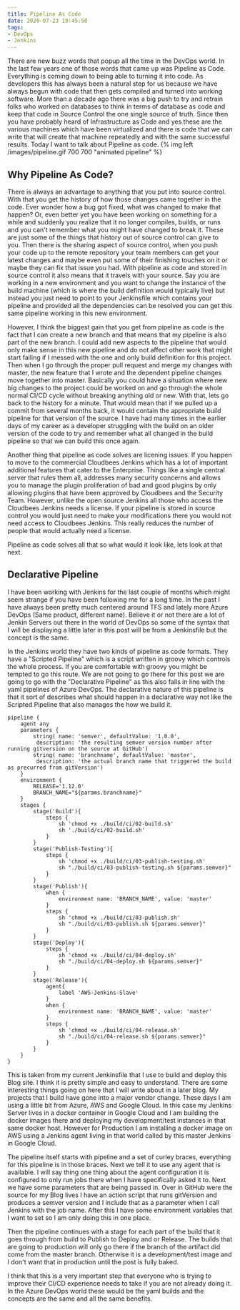 ```yaml
---
title: Pipeline As Code
date: 2020-07-23 19:45:50
tags:
- DevOps
- Jenkins
---
```

There are new buzz words that popup all the time in the DevOps world.  In the last few years one of those words that came up was Pipeline as Code.  Everything is coming down to being able to turning it into code.  As developers this has always been a natural step for us because we have always begun with code that then gets compiled and turned into working software.  More than a decade ago there was a big push to try and retrain folks who worked on databases to think in terms of database as code and keep that code in Source Control the one single source of truth.  Since then you have probably heard of Infrastructure as Code and yes these are the various machines which have been virtualized and there is code that we can write that will create that machine repeatedly and with the same successful results.  Today I want to talk about Pipeline as code.
{% img left /images/pipeline.gif 700 700 "animated pipeline" %}
## Why Pipeline As Code?
There is always an advantage to anything that you put into source control.  With that you get the history of how those changes came together in the code.  Ever wonder how a bug got fixed, what was changed to make that happen?  Or, even better yet you have been working on something for a while and suddenly you realize that it no longer compiles, builds, or runs and you can't remember what you might have changed to break it.  These are just some of the things that history out of source control can give to you.  Then there is the sharing aspect of source control, when you push your code up to the remote repository your team members can get your latest changes and maybe even put some of their finishing touches on it or maybe they can fix that issue you had.  With pipeline as code and stored in source control it also means that it travels with your source.  Say you are working in a new environment and you want to change the instance of the build machine (which is where the build definition would typically live) but instead you just need to point to your Jenkinsfile which contains your pipeline and provided all the dependencies can be resolved you can get this same pipeline working in this new environment.

However, I think the biggest gain that you get from pipeline as code is the fact that I can create a new branch and that means that my pipeline is also part of the new branch.  I could add new aspects to the pipeline that would only make sense in this new pipeline and do not affect other work that might start failing if I messed with the one and only build definition for this project.  Then when I go through the proper pull request and merge my changes with master, the new feature that I wrote and the dependent pipeline changes move together into master.  Basically you could have a situation where new big changes to the project could be worked on and go through the whole normal CI/CD cycle without breaking anything old or new.  With that, lets go back to the history for a minute.  That would mean that if we pulled up a commit from several months back, it would contain the appropriate build pipeline for that version of the source.  I have had many times in the earlier days of my career as a developer struggling with the build on an older version of the code to try and remember what all changed in the build pipeline so that we can build this once again.  

Another thing that pipeline as code solves are licening issues.  If you happen to move to the commercial Cloudbees Jenkins which has a lot of important additional features that cater to the Enterprise.  Things like a single central server that rules them all, addresses many security concerns and allows you to manage the plugin proliferation of bad and good plugins by only allowing plugins that have been approved by Cloudbees and the Security Team.  However, unlike the open source Jenkins all those who access the Cloudbees Jenkins needs a license.  If your pipeline is stored in source control you would just need to make your modifications there you would not need access to Cloudbees Jenkins.  This really reduces the number of people that would actually need a license.

Pipeline as code solves all that so what would it look like, lets look at that next.
## Declarative Pipeline
I have been working with Jenkins for the last couple of months which might seem strange if you have been following me for a long time.  In the past I have always been pretty much centered around TFS and lately more Azure DevOps (Same product, different name).  Believe it or not there are a lot of Jenkin Servers out there in the world of DevOps so some of the syntax that I will be displaying a little later in this post will be from a Jenkinsfile but the concept is the same.

In the Jenkins world they have two kinds of pipeline as code formats.  They have a "Scripted Pipeline" which is a script written in groovy which controls the whole process.  If you are comfortable with groovy you might be tempted to go this route.  We are not going to go there for this post we are going to go with the "Declarative Pipeline" as this also falls in line with the yaml pipelines of Azure DevOps.  The declarative nature of this pipeline is that it sort of describes what should happen in a declarative way not like the Scripted Pipeline that also manages the how we build it.

```
pipeline {
    agent any
    parameters {
        string( name: 'semver', defaultValue: '1.0.0',
         description: 'the resulting semver version number after running gitversion on the source at GitHub')
        string( name: 'branchname', defaultValue: 'master',
         description: 'the actual branch name that triggered the build as precurred from gitVersion') 
    }
    environment {
        RELEASE='1.12.0'
        BRANCH_NAME="${params.branchname}"
    }
    stages {
        stage('Build'){
            steps {
                sh 'chmod +x ./build/ci/02-build.sh'
                sh './build/ci/02-build.sh'
            }
        }
        stage('Publish-Testing'){
            steps {
                sh 'chmod +x ./build/ci/03-publish-testing.sh'
                sh "./build/ci/03-publish-testing.sh ${params.semver}"
            }
        }
        stage('Publish'){
            when {
                environment name: 'BRANCH_NAME', value: 'master'
            }
            steps {
                sh 'chmod +x ./build/ci/03-publish.sh'
                sh "./build/ci/03-publish.sh ${params.semver}"
            }
        }
        stage('Deploy'){
            steps {
                sh 'chmod +x ./build/ci/04-deploy.sh'
                sh "./build/ci/04-deploy.sh ${params.semver}"
            }
        }
        stage('Release'){
            agent{
                label 'AWS-Jenkins-Slave'
            }
            when {
                environment name: 'BRANCH_NAME', value: 'master'
            }
            steps {
                sh 'chmod +x ./build/ci/04-release.sh'
                sh "./build/ci/04-release.sh ${params.semver}"
            }
        }
    }
}
```
This is taken from my current Jenkinsfile that I use to build and deploy this Blog site.  I think it is pretty simple and easy to understand.  There are some interesting things going on here that I will write about in a later blog.  My projects that I build have gone into a major vendor change.  These days I am using a little bit from Azure, AWS and Google Cloud.  In this case my Jenkins Server lives in a docker container in Google Cloud and I am building the docker images there and deploying my development/test instances in that same docker host.  However for Production I am installing a docker image on AWS using a Jenkins agent living in that world called by this master Jenkins in Google Cloud.

The pipeline itself starts with pipeline and a set of curley braces, everything for this pipeline is in those braces.  Next we tell it to use any agent that is available.  I will say thing one thing about the agent configuration it is configured to only run jobs there when I have specifically asked it to.  Next we have some parameters that are being passed in.  Over in GitHub were the source for my Blog lives I have an action script that runs gitVersion and produces a semver version and I include that as a parameter when I call Jenkins with the job name.  After this I have some environment variables that I want to set so I am only doing this in one place.

Then the pipeline continues with a stage for each part of the build that it goes through from build to Publish to Deploy and or Release.  The builds that are going to production will only go there if the branch of the artifact did come from the master branch.  Otherwise it is a development/test image and I don't want that in production until the post is fully baked.

I think that this is a very important step that everyone who is trying to improve their CI/CD experience needs to take if you are not already doing it.  In the Azure DevOps world these would be the yaml builds and the concepts are the same and all the same benefits.
